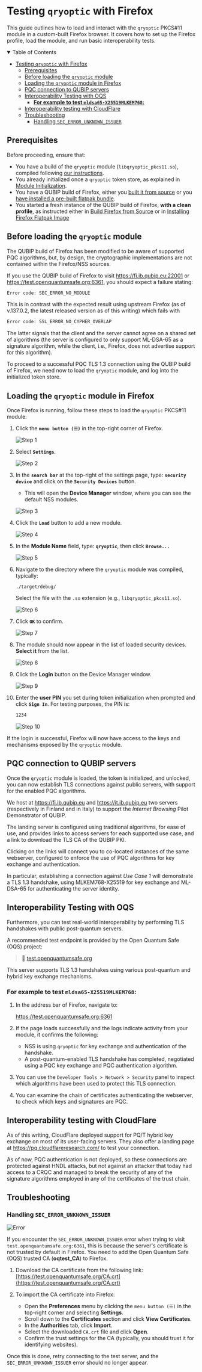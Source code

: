 # Testing `qryoptic` with Firefox

This guide outlines how to load and interact with the `qryoptic` PKCS#11 module in a custom-built Firefox browser. It covers how to set up the Firefox profile, load the module, and run basic interoperability tests.

<details open="open">
<summary>Table of Contents</summary>

- [Testing `qryoptic` with Firefox](#testing-qryoptic-with-firefox)
  - [Prerequisites](#prerequisites)
  - [Before loading the `qryoptic` module](#before-loading-the-qryoptic-module)
  - [Loading the `qryoptic` module in Firefox](#loading-the-qryoptic-module-in-firefox)
  - [PQC connection to QUBIP servers](#pqc-connection-to-qubip-servers)
  - [Interoperability Testing with OQS](#interoperability-testing-with-oqs)
    - [**For example to test `mldsa65-X25519MLKEM768`:**](#for-example-to-test-mldsa65-x25519mlkem768)
  - [Interoperability testing with CloudFlare](#interoperability-testing-with-cloudflare)
  - [Troubleshooting](#troubleshooting)
    - [Handling `SEC_ERROR_UNKNOWN_ISSUER`](#handling-sec_error_unknown_issuer)

</details>

## Prerequisites

Before proceeding, ensure that:

- You have a build of the `qryoptic` module (`libqryoptic_pkcs11.so`), compiled following [our instructions](./build-qryoptic.md).
- You already initialized once a `qryoptic` token store, as explained in [Module Initialization](./build-qryoptic.md#module-initialization).
- You have a QUBIP build of Firefox, either you [built it from source](./build-firefox-from-source.md)
  or you [have installed a pre-built flatpak bundle](./installing-flatpak-firefox.md).
- You started a fresh instance of the QUBIP build of Firefox, **with a clean profile**, as instructed either in
  [Build Firefox from Source](./build-firefox-from-source.md)
  or in
  [Installing Firefox Flatpak Image](./installing-flatpak-firefox.md)

## Before loading the `qryoptic` module

The QUBIP build of Firefox has been modified to be aware of supported PQC
algorithms, but, by design, the cryptographic implementations are not contained
within the Firefox/NSS sources.

If you use the QUBIP build of Firefox to visit <https://fi.ib.qubip.eu:22001> or <https://test.openquantumsafe.org:6361>,
you should expect a failure stating:

```txt
Error code: SEC_ERROR_NO_MODULE
```

This is in contrast with the expected result using upstream Firefox (as of v.137.0.2, the latest released version as of this writing)
which fails with

```txt
Error code: SSL_ERROR_NO_CYPHER_OVERLAP
```

The latter signals that the client and the server cannot agree on a shared set of algorithms
(the server is configured to only support ML-DSA-65 as a signature algorithm,
while the client, i.e., Firefox, does not advertise support for this algorithm).

To proceed to a successful PQC TLS 1.3 connection using the QUBIP build of
Firefox, we need now to load the `qryoptic` module, and log into the initialized
token store.

## Loading the `qryoptic` module in Firefox

Once Firefox is running, follow these steps to load the `qryoptic` PKCS#11 module:

1. Click the **`menu button (☰)`** in the top-right corner of Firefox.

   ![Step 1](./images/test-with-firefox-01.png)

2. Select **`Settings`**.

   ![Step 2](./images/test-with-firefox-02.png)

3. In the **`search bar`** at the top-right of the settings page, type: **`security device`** and click on the **`Security Devices`** button.

   - This will open the **Device Manager** window, where you can see the default NSS modules.

   ![Step 3](./images/test-with-firefox-03.png)

4. Click the **`Load`** button to add a new module.

   ![Step 4](./images/test-with-firefox-04.png)

5. In the **Module Name** field, type: **`qryoptic`**, then click
   **`Browse...`**

   ![Step 5](./images/test-with-firefox-05.png)

6. Navigate to the directory where the `qryoptic` module was
   compiled, typically:

   `./target/debug/`

   Select the file with the `.so` extension (e.g., `libqryoptic_pkcs11.so`).

   ![Step 6](./images/test-with-firefox-06.png)

7. Click **`OK`** to confirm.

   ![Step 7](./images/test-with-firefox-07.png)

8. The module should now appear in the list of loaded security devices. **Select it** from the list.

   ![Step 8](./images/test-with-firefox-08.png)

9. Click the **Login** button on the Device Manager window.

   ![Step 9](./images/test-with-firefox-09.png)

10. Enter the **user PIN** you set during token initialization when prompted and click **`Sign In`**. For testing purposes, the PIN is:

    ```txt
    1234
    ```

    ![Step 10](./images/test-with-firefox-10.png)

If the login is successful, Firefox will now have access to the keys and mechanisms exposed by the `qryoptic` module.

## PQC connection to QUBIP servers

Once the `qryoptic` module is loaded, the token is initialized, and unlocked,
you can now establish TLS connections against public servers, with support for
the enabled PQC algorithms.

We host at <https://fi.ib.qubip.eu> and <https://it.ib.qubip.eu> two servers
(respectively in Finland and in Italy) to support the
_Internet Browsing_ Pilot Demonstrator of QUBIP.

The landing server is configured using traditional algorithms, for ease of use,
and provides links to access servers for each supported use case, and a link to
download the TLS CA of the QUBIP PKI.

Clicking on the links will connect you to co-located instances of the same
webserver, configured to enforce the use of PQC algorithms for key exchange and
authentication.

In particular, establishing a connection against _Use Case 1_ will demonstrate
a TLS 1.3 handshake, using MLKEM768-X25519 for key exchange and ML-DSA-65 for
authenticating the server identity.

## Interoperability Testing with OQS

Furthermore, you can test
real-world interoperability by performing TLS handshakes with public
post-quantum servers.

A recommended test endpoint is provided by the Open Quantum Safe (OQS) project:

> 🔗 [test.openquantumsafe.org](https://test.openquantumsafe.org)

This server supports TLS 1.3 handshakes using various post-quantum and hybrid key exchange mechanisms.

### **For example to test `mldsa65-X25519MLKEM768`:**

1. In the address bar of Firefox, navigate to:

   <https://test.openquantumsafe.org:6361>

2. If the page loads successfully and the logs indicate activity from your module, it confirms the following:

   - NSS is using `qryoptic` for key exchange and authentication of the handshake.
   - A post-quantum-enabled TLS handshake has completed, negotiated using a PQC key exchange and PQC authentication algorithm.

3. You can use the `Developer Tools > Network > Security` panel to inspect which algorithms have been used to protect this TLS connection.
4. You can examine the chain of certificates authenticating the webserver, to check which keys and signatures are PQC.

## Interoperability testing with CloudFlare

As of this writing, CloudFlare deployed support for PQ/T hybrid key exchange on most of its user-facing servers.
They also offer a landing page at <https://pq.cloudflareresearch.com/> to test your connection.

As of now, PQC authentication is not deployed, so these connections are
protected against HNDL attacks, but not against an attacker that today had
access to a CRQC and managed to break the security of any of the signature
algorithms employed in any of the certificates of the trust chain.

## Troubleshooting

### Handling `SEC_ERROR_UNKNOWN_ISSUER`

![Error](./images/test-with-firefox-11.png)

If you encounter the `SEC_ERROR_UNKNOWN_ISSUER` error when trying to visit `test.openquantumsafe.org:6361`, this is because the server's certificate is not trusted by default in Firefox.
You need to add the Open Quantum Safe (OQS) trusted CA (**oqtest_CA**) to Firefox.

1. Download the CA certificate from the following link:  
   [https://test.openquantumsafe.org/CA.crt](https://test.openquantumsafe.org/CA.crt)

2. To import the CA certificate into Firefox:
   - Open the **Preferences** menu by clicking the `menu button (☰)` in the top-right corner and selecting **Settings**.
   - Scroll down to the **Certificates** section and click **View Certificates**.
   - In the **Authorities** tab, click **Import**.
   - Select the downloaded `CA.crt` file and click **Open**.
   - Confirm the trust settings for the CA (typically, you should trust it for identifying websites).

Once this is done, retry connecting to the test server, and the `SEC_ERROR_UNKNOWN_ISSUER` error should no longer appear.
